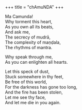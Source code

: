 +++
title = "chAmuNDA"
+++

Ma Camunda!  
Why torment this heart,  
As you own all its beats,  
And ask me,  
The secrecy of mudrā,  
The complexity of maṇḍala,  
The rhythms of mantra.

Why speak through me,  
As you can enlighten all hearts.

Let this speck of dust,  
Stuck somewhere in thy feet,  
Be free of this world,  
For the darkness has gone too long,  
And the fire has been stolen,  
Let me see thy face,  
And let me die in you again.
